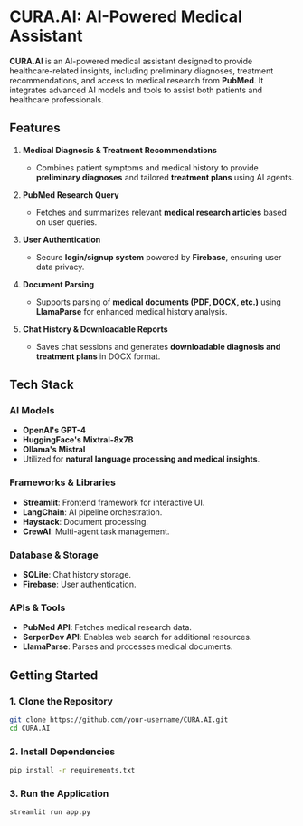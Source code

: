 # CURA.AI: AI-Powered Medical Assistant

**CURA.AI** is an AI-powered medical assistant designed to provide healthcare-related insights, including preliminary diagnoses, treatment recommendations, and access to medical research from **PubMed**. It integrates advanced AI models and tools to assist both patients and healthcare professionals.

## Features

1. **Medical Diagnosis & Treatment Recommendations**  
   - Combines patient symptoms and medical history to provide **preliminary diagnoses** and tailored **treatment plans** using AI agents.

2. **PubMed Research Query**  
   - Fetches and summarizes relevant **medical research articles** based on user queries.

3. **User Authentication**  
   - Secure **login/signup system** powered by **Firebase**, ensuring user data privacy.

4. **Document Parsing**  
   - Supports parsing of **medical documents (PDF, DOCX, etc.)** using **LlamaParse** for enhanced medical history analysis.

5. **Chat History & Downloadable Reports**  
   - Saves chat sessions and generates **downloadable diagnosis and treatment plans** in DOCX format.

## Tech Stack

### **AI Models**
- **OpenAI's GPT-4**
- **HuggingFace's Mixtral-8x7B**
- **Ollama's Mistral**
- Utilized for **natural language processing and medical insights**.

### **Frameworks & Libraries**
- **Streamlit**: Frontend framework for interactive UI.
- **LangChain**: AI pipeline orchestration.
- **Haystack**: Document processing.
- **CrewAI**: Multi-agent task management.

### **Database & Storage**
- **SQLite**: Chat history storage.
- **Firebase**: User authentication.

### **APIs & Tools**
- **PubMed API**: Fetches medical research data.
- **SerperDev API**: Enables web search for additional resources.
- **LlamaParse**: Parses and processes medical documents.

## Getting Started

### **1. Clone the Repository**
```bash
git clone https://github.com/your-username/CURA.AI.git
cd CURA.AI
```

### **2. Install Dependencies**
```bash
pip install -r requirements.txt
```
### **3. Run the Application**
```bash
streamlit run app.py
```
